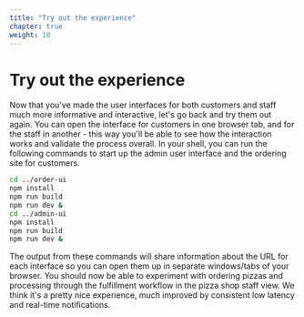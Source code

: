 ```yaml
---
title: "Try out the experience"
chapter: true
weight: 10
---
```


# Try out the experience

Now that you've made the user interfaces for both customers and staff much more informative and interactive, let's go back and try them out again. You can open the interface for customers in one browser tab, and for the staff in another - this way you'll be able to see how the interaction works and validate the process overall. In your shell, you can run the following commands to start up the admin user interface and the ordering site for customers.

```bash
cd ../order-ui
npm install 
npm run build
npm run dev &
cd ../admin-ui
npm install
npm run build
npm run dev &
```
The output from these commands will share information about the URL for each interface so you can open them up in separate windows/tabs of your browser. You should now be able to
experiment with ordering pizzas and processing through the fulfillment workflow in the pizza shop staff view. We think it's a pretty nice experience, much improved by consistent low latency and real-time notifications.